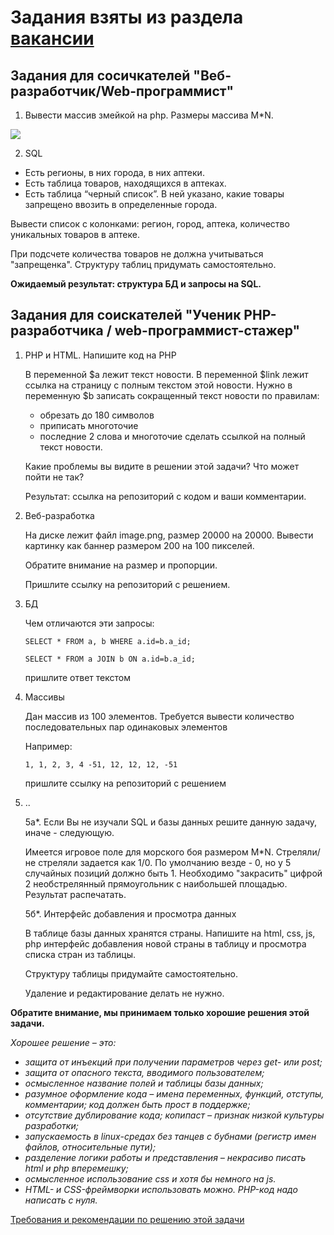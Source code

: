 # Задания взяты из раздела [вакансии](https://www.intervolga.ru/vacancy/)
## Задания для сосичкателей "Веб-разработчик/Web-программист"

1. Вывести массив змейкой на php. Размеры массива M*N.

![](https://www.intervolga.ru/upload/vacancy/developer/pasted%20image%200%20(18).png)


2.  SQL

- Есть регионы, в них города, в них аптеки.
- Есть таблица товаров, находящихся в аптеках.
- Есть таблица “черный список”. В ней указано, какие товары запрещено ввозить в определенные города.

Вывести список с колонками: регион, город, аптека, количество уникальных товаров в аптеке.

При подсчете количества товаров не должна учитываться "запрещенка".
Структуру таблиц придумать самостоятельно.

**Ожидаемый результат: структура БД и запросы на SQL.**

## Задания для соискателей "Ученик PHP-разработчика / web-программист-стажер"

1. PHP и HTML. Напишите код на PHP
	
	В переменной $a лежит текст новости. В переменной $link лежит ссылка на страницу с полным текстом этой новости. Нужно в переменную $b записать сокращенный текст новости по правилам:
	- обрезать до 180 символов
	- приписать многоточие
	- последние 2 слова и многоточие сделать ссылкой на полный текст новости.
	
	Какие проблемы вы видите в решении этой задачи? Что может пойти не так?	
	
	Результат: ссылка на репозиторий с кодом и ваши комментарии.

2. Веб-разработка

	На диске лежит файл image.png, размер 20000 на 20000. Вывести картинку как баннер размером 200 на 100 пикселей.
	
	Обратите внимание на размер и пропорции. 
	
	Пришлите ссылку на репозиторий с решением.

3. БД

	Чем отличаются эти запросы:

	`SELECT * FROM a, b WHERE a.id=b.a_id;`

	`SELECT * FROM a JOIN b ON a.id=b.a_id;`
	
	пришлите ответ текстом

4. Массивы

	Дан массив из 100 элементов. Требуется вывести количество последовательных пар одинаковых элементов
	
	Например:

	`1, 1, 2, 3, 4 -51, 12, 12, 12, -51`

	пришлите ссылку на репозиторий с решением

5. ..
	
	5а*. Если Вы не изучали SQL и базы данных решите данную задачу, иначе - следующую.
	
	Имеется игровое поле для морского боя размером M*N. Стреляли/не стреляли задается как 1/0. По умолчанию везде - 0, но у 5 случайных позиций должно быть 1.
	Необходимо "закрасить" цифрой 2 необстрелянный прямоугольник с наибольшей площадью. Результат распечатать.
	
	5б*. Интерфейс добавления и просмотра данных

	В таблице базы данных хранятся страны. Напишите на html, css, js, php интерфейс добавления новой страны в таблицу и просмотра списка стран из таблицы.
	
	Структуру таблицы придумайте самостоятельно. 

	Удаление и редактирование делать не нужно.

**Обратите внимание, мы принимаем только хорошие решения этой задачи.**

*Хорошее решение – это:*

- *защита от инъекций при получении параметров через get- или post;*
- *защита от опасного текста, вводимого пользователем;*
- *осмысленное название полей и таблицы базы данных;*
- *разумное оформление кода – имена переменных, функций, отступы, комментарии; код должен быть прост в поддержке;*
- *отсутствие дублирование кода; копипаст – признак низкой культуры разработки;*
- *запускаемость в linux-средах без танцев с бубнами (регистр имен файлов, относительные пути);*
- *разделение логики работы и представления – некрасиво писать html и php вперемешку;*
- *осмысленное использование css и хотя бы немного на js.*
- *HTML- и CSS-фреймворки использовать можно. PHP-код надо написать с нуля.*

<a href="https://www.intervolga.ru/blog/life/trebovaniya-k-kodu-backend-programmista/">Требования и рекомендации по решению этой задачи</a>
